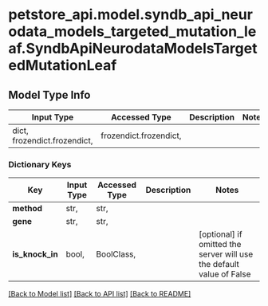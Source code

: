 # petstore_api.model.syndb_api_neurodata_models_targeted_mutation_leaf.SyndbApiNeurodataModelsTargetedMutationLeaf

## Model Type Info
Input Type | Accessed Type | Description | Notes
------------ | ------------- | ------------- | -------------
dict, frozendict.frozendict,  | frozendict.frozendict,  |  | 

### Dictionary Keys
Key | Input Type | Accessed Type | Description | Notes
------------ | ------------- | ------------- | ------------- | -------------
**method** | str,  | str,  |  | 
**gene** | str,  | str,  |  | 
**is_knock_in** | bool,  | BoolClass,  |  | [optional] if omitted the server will use the default value of False

[[Back to Model list]](../../README.md#documentation-for-models) [[Back to API list]](../../README.md#documentation-for-api-endpoints) [[Back to README]](../../README.md)

